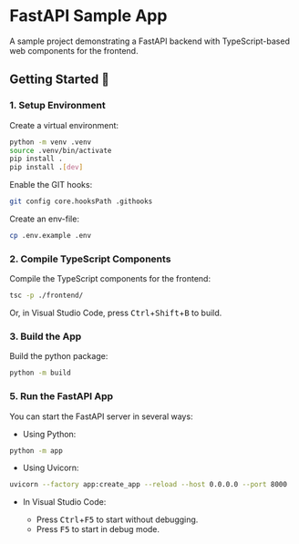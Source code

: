 # FastAPI Sample App

A sample project demonstrating a FastAPI backend with TypeScript-based web components for the frontend.

## Getting Started 🚀

### 1. Setup Environment

Create a virtual environment:

```bash
python -m venv .venv
source .venv/bin/activate
pip install .
pip install .[dev]
```

Enable the GIT hooks:

```bash
git config core.hooksPath .githooks
```

Create an env-file:

```bash
cp .env.example .env
```

### 2. Compile TypeScript Components

Compile the TypeScript components for the frontend:

```bash
tsc -p ./frontend/
```

Or, in Visual Studio Code, press <kbd>Ctrl</kbd>+<kbd>Shift</kbd>+<kbd>B</kbd> to build.

### 3. Build the App

Build the python package:

```bash
python -m build
```

### 5. Run the FastAPI App

You can start the FastAPI server in several ways:

- Using Python:

```bash
python -m app
```

- Using Uvicorn:

```bash
uvicorn --factory app:create_app --reload --host 0.0.0.0 --port 8000
```

- In Visual Studio Code:

    - Press <kbd>Ctrl</kbd>+<kbd>F5</kbd> to start without debugging.
    - Press <kbd>F5</kbd> to start in debug mode.
